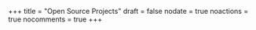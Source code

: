 +++
title = "Open Source Projects"
draft = false
nodate = true
noactions = true
nocomments = true
+++

<div class="github-card" data-github="pboehm/ddns" data-width="400" data-height="153" data-theme="default"></div>
<div class="github-card" data-github="pboehm/django-data-migration" data-width="400" data-height="153" data-theme="default"></div>
<div class="github-card" data-github="pboehm/dotfiles" data-width="400" data-height="153" data-theme="default"></div>

<script src="//cdn.jsdelivr.net/github-cards/latest/widget.js"></script>
